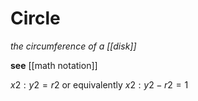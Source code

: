 # Circle

_the circumference of a [[disk]]_

**see** [[math notation]]

$x2 : y2 = r2$ or equivalently $x2 : y2 - r2 = 1$
